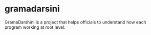 gramadarsini
============

GramaDarshini is a project that helps officials to understand how each program working at root level.
